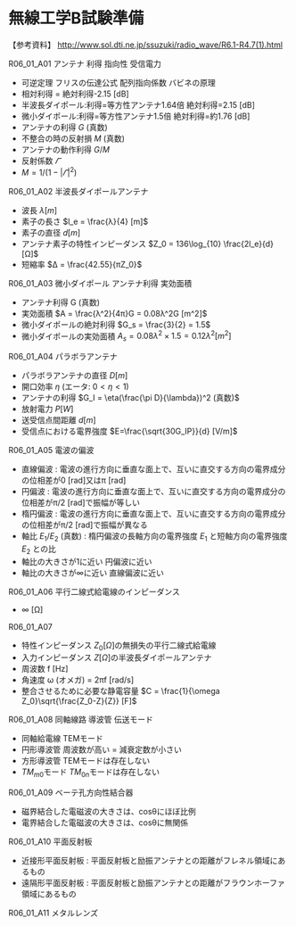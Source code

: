 # 無線工学B試験準備

【参考資料】
http://www.sol.dti.ne.jp/ssuzuki/radio_wave/R6.1-R4.7(1).html

R06_01_A01 アンテナ 利得 指向性 受信電力
- 可逆定理 フリスの伝達公式 配列指向係数 バビネの原理
- 相対利得 = 絶対利得-2.15 [dB]
- 半波長ダイポール:利得=等方性アンテナ1.64倍 絶対利得=2.15 [dB]
- 微小ダイポール:利得=等方性アンテナ1.5倍 絶対利得=約1.76 [dB]
- アンテナの利得 $G$ (真数)
- 不整合の時の反射損 $M$ (真数)
- アンテナの動作利得 $G/M$
- 反射係数 $\varGamma$
- $M = 1/(1-|\varGamma|^2)$


R06_01_A02 半波長ダイポールアンテナ
- 波長 $λ [m]$
- 素子の長さ $l_e = \frac{λ}{4} [m]$
- 素子の直径 $d [m]$
- アンテナ素子の特性インピーダンス $Z_0 = 136\log_{10} \frac{2l_e}{d} [Ω]$
- 短縮率 $Δ = \frac{42.55}{πZ_0}$


R06_01_A03 微小ダイポール アンテナ利得 実効面積
- アンテナ利得 G (真数)
- 実効面積 $A = \frac{λ^2}{4π}G = 0.08λ^2G [m^2]$
- 微小ダイポールの絶対利得 $G_s = \frac{3}{2} = 1.5$
- 微小ダイポールの実効面積 $A_s = 0.08λ^2 × 1.5 = 0.12λ^2 [m^2]$


R06_01_A04 パラボラアンテナ
- パラボラアンテナの直径 $D [m]$
- 開口効率 $\eta$ (エータ: $0 < \eta < 1$)
- アンテナの利得 $G_I = \eta(\frac{\pi D}{\lambda})^2 (真数)$
- 放射電力 $P [W]$
- 送受信点間距離 $d [m]$
- 受信点における電界強度 $E=\frac{\sqrt{30G_IP}}{d} [V/m]$


R06_01_A05 電波の偏波
- 直線偏波 : 電波の進行方向に垂直な面上で、互いに直交する方向の電界成分の位相差が0 [rad]又はπ [rad]
- 円偏波 : 電波の進行方向に垂直な面上で、互いに直交する方向の電界成分の位相差がπ/2 [rad]で振幅が等しい
- 楕円偏波 : 電波の進行方向に垂直な面上で、互いに直交する方向の電界成分の位相差がπ/2 [rad]で振幅が異なる
- 軸比 $E_1 / E_2$ (真数) : 楕円偏波の長軸方向の電界強度 $E_1$ と短軸方向の電界強度 $E_2$ との比
 - 軸比の大きさが1に近い 円偏波に近い
 - 軸比の大きさが∞に近い 直線偏波に近い


R06_01_A06 平行二線式給電線のインピーダンス
- ∞ [Ω]


R06_01_A07 
- 特性インピーダンス $Z_0 [Ω]$の無損失の平行二線式給電線
- 入力インピーダンス $Z [Ω]$の半波長ダイポールアンテナ
- 周波数 f [Hz]
- 角速度 ω (オメガ) = 2πf [rad/s]
- 整合させるために必要な静電容量 $C = \frac{1}{\omega Z_0}\sqrt{\frac{Z_0-Z}{Z}} [F]$


R06_01_A08 同軸線路 導波管 伝送モード
- 同軸給電線 TEMモード
- 円形導波管 周波数が高い = 減衰定数が小さい
- 方形導波管 TEMモードは存在しない
- $TM_{m0}$モード $TM_{0n}$モードは存在しない

R06_01_A09 ベーテ孔方向性結合器
- 磁界結合した電磁波の大きさは、cosθにほぼ比例
- 電界結合した電磁波の大きさは、cosθに無関係

R06_01_A10 平面反射板
- 近接形平面反射板 : 平面反射板と励振アンテナとの距離がフレネル領域にあるもの
- 遠隔形平面反射板 : 平面反射板と励振アンテナとの距離がフラウンホーファ領域にあるもの

R06_01_A11 メタルレンズ


